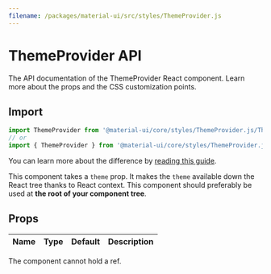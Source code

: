 ```yaml
---
filename: /packages/material-ui/src/styles/ThemeProvider.js
---
```


<!--- This documentation is automatically generated, do not try to edit it. -->

# ThemeProvider API

<p class="description">The API documentation of the ThemeProvider React component. Learn more about the props and the CSS customization points.</p>

## Import

```js
import ThemeProvider from '@material-ui/core/styles/ThemeProvider.js/ThemeProvider';
// or
import { ThemeProvider } from '@material-ui/core/styles/ThemeProvider.js';
```

You can learn more about the difference by [reading this guide](/guides/minimizing-bundle-size/).

This component takes a `theme` prop.
It makes the `theme` available down the React tree thanks to React context.
This component should preferably be used at **the root of your component tree**.



## Props

| Name | Type | Default | Description |
|:-----|:-----|:--------|:------------|

The component cannot hold a ref.


